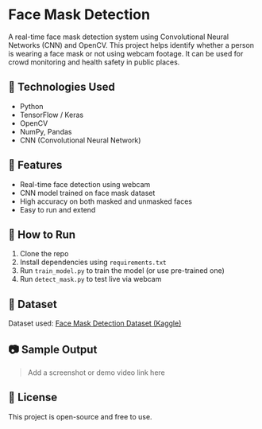 
# Face Mask Detection

A real-time face mask detection system using Convolutional Neural Networks (CNN) and OpenCV. This project helps identify whether a person is wearing a face mask or not using webcam footage. It can be used for crowd monitoring and health safety in public places.

## 🔧 Technologies Used
- Python
- TensorFlow / Keras
- OpenCV
- NumPy, Pandas
- CNN (Convolutional Neural Network)

## 📌 Features
- Real-time face detection using webcam
- CNN model trained on face mask dataset
- High accuracy on both masked and unmasked faces
- Easy to run and extend

## 🚀 How to Run
1. Clone the repo
2. Install dependencies using `requirements.txt`
3. Run `train_model.py` to train the model (or use pre-trained one)
4. Run `detect_mask.py` to test live via webcam

## 📁 Dataset
Dataset used: [Face Mask Detection Dataset (Kaggle)](https://www.kaggle.com/datasets/andrewmvd/face-mask-detection)

## 📷 Sample Output
> Add a screenshot or demo video link here

## 📜 License
This project is open-source and free to use.
